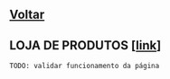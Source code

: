 [Voltar](./00_INDEX.md)
---

## LOJA DE PRODUTOS [[link](https://sandbox.solaryum.com.br/fotus-yfe/configuracoes/loja-produtos)]

`TODO: validar funcionamento da página`
